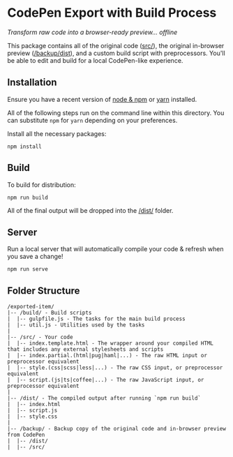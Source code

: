 # CodePen Export with Build Process

_Transform raw code into a browser-ready preview... offline_

This package contains all of the original code \([src/](https://github.com/csfraley/english/tree/76a7d447d632b0ef8897a813da3ea666092ebf8e/image-slider-with-multiple-controls-and-mobile-swipe-control-javascript/src/README.md)\), the original in-browser preview \([/backup/dist](https://github.com/csfraley/english/tree/76a7d447d632b0ef8897a813da3ea666092ebf8e/image-slider-with-multiple-controls-and-mobile-swipe-control-javascript/backup/dist/README.md)\), and a custom build script with preprocessors. You'll be able to edit and build for a local CodePen-like experience.

## Installation

Ensure you have a recent version of [node & npm](https://nodejs.org/en/download/) or [yarn](https://yarnpkg.com/en/docs/install) installed.

All of the following steps run on the command line within this directory. You can substitute `npm` for `yarn` depending on your preferences.

Install all the necessary packages:

```text
npm install
```

## Build

To build for distribution:

```text
npm run build
```

All of the final output will be dropped into the [/dist/](https://github.com/csfraley/english/tree/76a7d447d632b0ef8897a813da3ea666092ebf8e/image-slider-with-multiple-controls-and-mobile-swipe-control-javascript/dist/README.md) folder.

## Server

Run a local server that will automatically compile your code & refresh when you save a change!

```text
npm run serve
```

## Folder Structure

```text
/exported-item/
|-- /build/ - Build scripts
|  |-- gulpfile.js - The tasks for the main build process
|  |-- util.js - Utilities used by the tasks
|
|-- /src/ - Your code
|  |-- index.template.html - The wrapper around your compiled HTML that includes any external stylesheets and scripts
|  |-- index.partial.(html|pug|haml|...) - The raw HTML input or preprocessor equivalent
|  |-- style.(css|scss|less|...) - The raw CSS input, or preprocessor equivalent
|  |-- script.(js|ts|coffee|...) - The raw JavaScript input, or preprocessor equivalent
|
|-- /dist/ - The compiled output after running `npm run build`
|  |-- index.html
|  |-- script.js
|  |-- style.css
|
|-- /backup/ - Backup copy of the original code and in-browser preview from CodePen
|  |-- /dist/
|  |-- /src/
```


